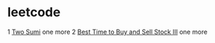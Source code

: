# leetcode
1 [Two Sumi](https://leetcode.com/problems/two-sum/) one more
2 [Best Time to Buy and Sell Stock III](https://leetcode.com/problems/best-time-to-buy-and-sell-stock-iii/) one more
